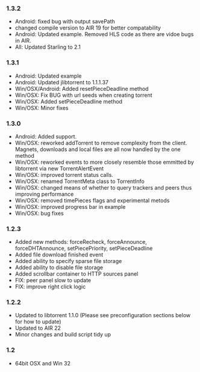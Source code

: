 ### 1.3.2
- Android: fixed bug with output savePath
- changed compile version to AIR 19 for better compatability
- Android: Updated example. Removed HLS code as there are vidoe bugs in AIR.
- All: Updated Starling to 2.1

### 1.3.1
- Android: Updated example
- Android: Updated jlibtorrent to 1.1.1.37
- Win/OSX/Android: Added resetPieceDeadline method
- Win/OSX: Fix BUG with url seeds when creating torrent
- Win/OSX: Added setPieceDeadline method
- Win/OSX: Minor fixes

### 1.3.0
- Android: Added support.
- Win/OSX: reworked addTorrent to remove complexity from the client. Magnets, downloads and local files are all now handled by the one method
- Win/OSX: reworked events to more closely resemble those emmitted by libtorrent via new TorrentAlertEvent
- Win/OSX: improved torrent status calls.
- Win/OSX: renamed TorrentMeta class to TorrentInfo
- Win/OSX: changed means of whether to query trackers and peers thus improving performance
- Win/OSX: removed timePieces flags and experimental metods
- Win/OSX: improved progress bar in example
- Win/OSX: bug fixes

### 1.2.3

- Added new methods:  forceRecheck, forceAnnounce, forceDHTAnnounce, setPiecePriority, setPieceDeadline 
- Added file download finished event
- Added ability to specify sparse file storage
- Added ability to disable file storage
- Added scrollbar container to HTTP sources panel
- FIX: peer panel slow to update
- FIX: improve right click logic

### 1.2.2 
- Updated to libtorrent 1.1.0 (Please see preconfiguration sections below for how to update)
- Updated to AIR 22
- Minor changes and build script tidy up

### 1.2  
- 64bit OSX and Win 32